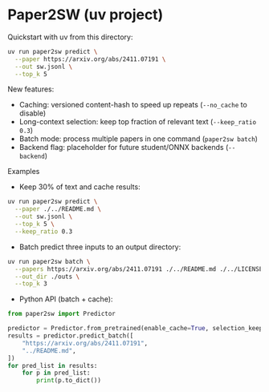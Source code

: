 # Paper2SW (uv project)

Quickstart with uv from this directory:

```bash
uv run paper2sw predict \
  --paper https://arxiv.org/abs/2411.07191 \
  --out sw.jsonl \
  --top_k 5
```

New features:
- Caching: versioned content-hash to speed up repeats (`--no_cache` to disable)
- Long-context selection: keep top fraction of relevant text (`--keep_ratio 0.3`)
- Batch mode: process multiple papers in one command (`paper2sw batch`)
- Backend flag: placeholder for future student/ONNX backends (`--backend`)

Examples

- Keep 30% of text and cache results:
```bash
uv run paper2sw predict \
  --paper ./../README.md \
  --out sw.jsonl \
  --top_k 5 \
  --keep_ratio 0.3
```

- Batch predict three inputs to an output directory:
```bash
uv run paper2sw batch \
  --papers https://arxiv.org/abs/2411.07191 ./../README.md ./../LICENSE \
  --out_dir ./outs \
  --top_k 3
```

- Python API (batch + cache):
```python
from paper2sw import Predictor

predictor = Predictor.from_pretrained(enable_cache=True, selection_keep_ratio=0.5)
results = predictor.predict_batch([
    "https://arxiv.org/abs/2411.07191",
    "../README.md",
])
for pred_list in results:
    for p in pred_list:
        print(p.to_dict())
```